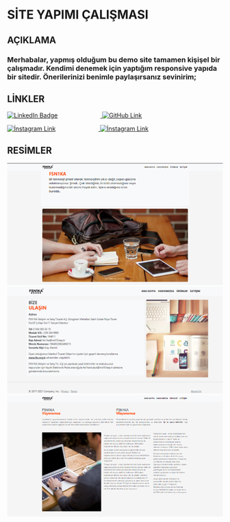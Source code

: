  # SİTE YAPIMI ÇALIŞMASI

 ## AÇIKLAMA

 ### Merhabalar, yapmış olduğum bu demo site tamamen kişişel bir çalışmadır. Kendimi denemek için yaptığım responsive yapıda bir sitedir. Önerilerinizi benimle paylaşırsanız sevinirim;

## LİNKLER

 <p> 
   <a href="https://www.linkedin.com/in/eray1m" target="_blank">
      <img src="https://www.logo.wine/a/logo/LinkedIn/LinkedIn-Logo.wine.svg" width="150" alt="LinkedIn Badge" style="margin-right: 100px;">
   </a>
   <a href="https://github.com/eray1m" target="_blank">
      <img src="https://img.icons8.com/sf-ultralight/344/github.png" width="100" alt="GitHub Link">
   </a>
 </p>
 <p>
   <a href="https://www.instagram.com/eray1m" target="_blank">
      <img src="https://www.logo.wine/a/logo/Instagram/Instagram-Wordmark-Logo.wine.svg" width="150" alt="İnstagram Link" style="margin-right: 100px;">
   </a>
   <a href="https://app.patika.dev/eraym" target="_blank">
      <img src="https://patika-prod.s3.eu-central-1.amazonaws.com/staticFiles/patikaLogo.png" width="100" alt="İnstagram Link">
   </a>
 </p> 

## RESİMLER

![homepage](/assets/homepage.png)
![contact](/assets/contact.png)
![about-us](/assets/about-us.png)
